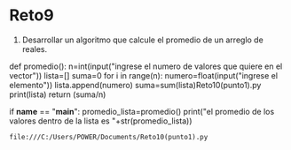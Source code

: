 # Reto9
1) Desarrollar un algoritmo que calcule el promedio de un arreglo de reales.

  def promedio():
    n=int(input("ingrese el numero de valores que quiere en el vector"))
    lista=[]
    suma=0
    for i in range(n):
        numero=float(input("ingrese el elemento"))
        lista.append(numero)
    suma=sum(lista)Reto10(punto1).py
    print(lista)
    return (suma/n)

if __name__ == "__main__":
    promedio_lista=promedio()
    print("el promedio de los valores dentro de la lista es "+str(promedio_lista))
    
    file:///C:/Users/POWER/Documents/Reto10(punto1).py
